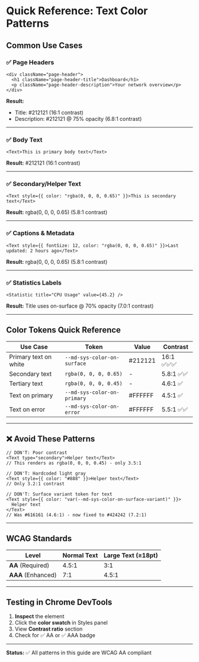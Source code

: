 # Quick Reference: Text Color Patterns

## Common Use Cases

### ✅ Page Headers

```tsx
<div className="page-header">
  <h1 className="page-header-title">Dashboard</h1>
  <p className="page-header-description">Your network overview</p>
</div>
```

**Result:**

- Title: #212121 (16:1 contrast)
- Description: #212121 @ 75% opacity (6.8:1 contrast)

---

### ✅ Body Text

```tsx
<Text>This is primary body text</Text>
```

**Result:** #212121 (16:1 contrast)

---

### ✅ Secondary/Helper Text

```tsx
<Text style={{ color: "rgba(0, 0, 0, 0.65)" }}>This is secondary text</Text>
```

**Result:** rgba(0, 0, 0, 0.65) (5.8:1 contrast)

---

### ✅ Captions & Metadata

```tsx
<Text style={{ fontSize: 12, color: "rgba(0, 0, 0, 0.65)" }}>Last updated: 2 hours ago</Text>
```

**Result:** rgba(0, 0, 0, 0.65) (5.8:1 contrast)

---

### ✅ Statistics Labels

```tsx
<Statistic title="CPU Usage" value={45.2} />
```

**Result:** Title uses on-surface @ 70% opacity (7.0:1 contrast)

---

## Color Tokens Quick Reference

| Use Case              | Token                       | Value   | Contrast    |
| --------------------- | --------------------------- | ------- | ----------- |
| Primary text on white | `--md-sys-color-on-surface` | #212121 | 16:1 ✅✅✅ |
| Secondary text        | `rgba(0, 0, 0, 0.65)`       | -       | 5.8:1 ✅✅  |
| Tertiary text         | `rgba(0, 0, 0, 0.45)`       | -       | 4.6:1 ✅    |
| Text on primary       | `--md-sys-color-on-primary` | #FFFFFF | 4.5:1 ✅    |
| Text on error         | `--md-sys-color-on-error`   | #FFFFFF | 5.5:1 ✅✅  |

---

## ❌ Avoid These Patterns

```tsx
// DON'T: Poor contrast
<Text type="secondary">Helper text</Text>
// This renders as rgba(0, 0, 0, 0.45) - only 3.5:1

// DON'T: Hardcoded light gray
<Text style={{ color: "#888" }}>Helper text</Text>
// Only 3.2:1 contrast

// DON'T: Surface variant token for text
<Text style={{ color: "var(--md-sys-color-on-surface-variant)" }}>
  Helper text
</Text>
// Was #616161 (4.6:1) - now fixed to #424242 (7.2:1)
```

---

## WCAG Standards

| Level              | Normal Text | Large Text (≥18pt) |
| ------------------ | ----------- | ------------------ |
| **AA** (Required)  | 4.5:1       | 3:1                |
| **AAA** (Enhanced) | 7:1         | 4.5:1              |

---

## Testing in Chrome DevTools

1. **Inspect** the element
2. Click the **color swatch** in Styles panel
3. View **Contrast ratio** section
4. Check for ✅ AA or ✅ AAA badge

---

**Status:** ✅ All patterns in this guide are WCAG AA compliant
